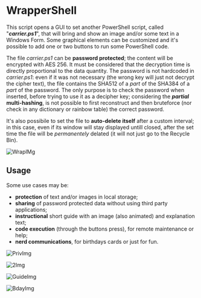 # WrapperShell #

This script opens a GUI to set another PowerShell script, called "*__carrier.ps1__*", that will bring and show an image and/or some text in a Windows Form. Some graphical elements can be customized and it's possible to add one or two buttons to run some PowerShell code.

The file *carrier.ps1* can be __password protected__; the content will be encrypted with AES 256. It must be considered that the decryption time is directly proportional to the data quantity. The password is not hardcoded in *carrier.ps1*: even if it was not necessary (the wrong key will just not decrypt the cipher text), the file contains the SHA512 of a *part* of the SHA384 of a *part* of the password. The only purpose is to check the password when inserted, before trying to use it as a decipher key; considering the __*partial* multi-hashing__, is not possible to first reconstruct and then bruteforce (nor check in any dictionary or rainbow table) the correct password.

It's also possibile to set the file to __auto-delete itself__ after a custom interval; in this case, even if its window will stay displayed untill closed, after the set time the file will be *permanentely* delated (it will not just go to the Recycle Bin).

![WrapIMg](https://github.com/user-attachments/assets/0cf1dd96-b1b7-45f0-ba33-83b63df3e444)


## Usage ##
Some use cases may be:
- **protection** of text and/or images in local storage; 
- **sharing** of password protected data without using third party applications;
- **instructional** short guide with an image (also animated) and explanation text;
- **code execution** (through the buttons press), for remote maintenance or help;
- **nerd communications**, for birthdays cards or just for fun.

![PrivImg](https://github.com/user-attachments/assets/bfc33395-f793-466c-9bf9-80f5058c5136)

![2Img](https://github.com/user-attachments/assets/fa7a56b4-327b-4a93-b458-25f7cb5e36bb)

![GuideImg](https://github.com/user-attachments/assets/3eaa4048-2d3e-464e-b2b3-4fd8d729eafe)

![BdayImg](https://github.com/user-attachments/assets/04ed31d6-482c-46b6-b8da-5906eaae1ce1)

